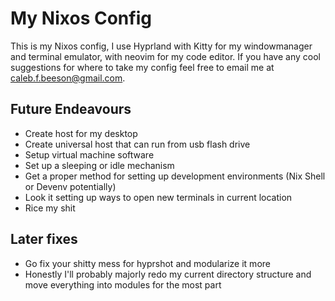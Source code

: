 # My Nixos Config

This is my Nixos config, I use Hyprland with Kitty for my windowmanager and terminal emulator, with neovim for my code editor. If you have any cool suggestions for where to take my config feel free to email me at caleb.f.beeson@gmail.com.

## Future Endeavours
- Create host for my desktop
- Create universal host that can run from usb flash drive
- Setup virtual machine software
- Set up a sleeping or idle mechanism
- Get a proper method for setting up development environments (Nix Shell or Devenv potentially)
- Look it setting up ways to open new terminals in current location
- Rice my shit

## Later fixes
- Go fix your shitty mess for hyprshot and modularize it more
- Honestly I'll probably majorly redo my current directory structure and move everything into modules for the most part
